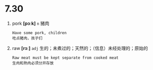 # 7.30

1. pork **[pɔːk]** `n` 猪肉

   ```
   Have some pork, children
   吃点猪肉，孩子们
   ```

2. raw **[rɔː]** `adj` 生的；未煮过的；天然的；（信息）未经处理的；原始的

   ```
   Raw meat must be kept separate from cooked meat
   生肉和熟肉必须分开存放
   ```
